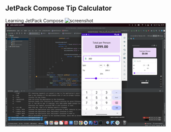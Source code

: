 ## JetPack Compose Tip Calculator

Learning JetPack Compose
![screenshot]('images/tip_shot.PNG')
<img src="images/tip_shot.PNG">